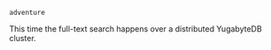 ```output
adventure
```

This time the full-text search happens over a distributed YugabyteDB cluster.
